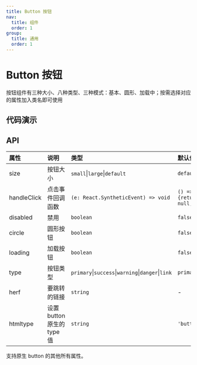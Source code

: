 ```yaml
---
title: Button 按钮
nav:
  title: 组件
  order: 1
group:
  title: 通用
  order: 1
---
```


# Button 按钮

按钮组件有三种大小、八种类型、三种模式：基本、圆形、加载中；按需选择对应的属性加入类名即可使用

## 代码演示

<code src="./demo/size.tsx"></code>

<code src="./demo/type.tsx"></code>

<code src="./demo/htmltype.tsx"></code>

<code src="./demo/circle.tsx"></code>

<code src="./demo/loading.tsx"></code>

## API

| 属性 | 说明 | 类型 | 默认值 |
| :-- | :-- | :-- | :-- |
| size | 按钮大小 | `small`\|`large`\|`default` | `default` |
| handleClick | 点击事件回调函数 | `(e: React.SyntheticEvent) => void` | `() => {return null;}` |
| disabled | 禁用 | `boolean` | `false` |
| circle | 圆形按钮 | `boolean` | `false` |
| loading | 加载按钮 | `boolean` | `false` |
| type | 按钮类型 | `primary`\|`success`\|`warning`\|`danger`\|`link` | `primary` |
| herf | 要跳转的链接 | `string` | - |
| htmltype | 设置 button 原生的 type 值 | `string` | `'button'` |

支持原生 button 的其他所有属性。
